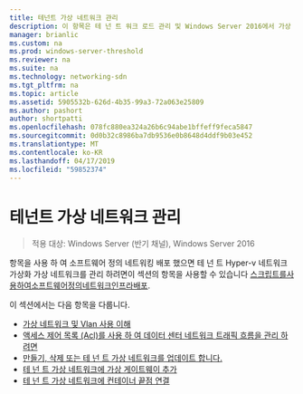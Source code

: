 ```yaml
---
title: 테넌트 가상 네트워크 관리
description: 이 항목은 테 넌 트 워크 로드 관리 및 Windows Server 2016에서 가상 네트워크에는 방법은 소프트웨어 정의 네트워킹 가이드의 일부입니다.
manager: brianlic
ms.custom: na
ms.prod: windows-server-threshold
ms.reviewer: na
ms.suite: na
ms.technology: networking-sdn
ms.tgt_pltfrm: na
ms.topic: article
ms.assetid: 5905532b-626d-4b35-99a3-72a063e25809
ms.author: pashort
author: shortpatti
ms.openlocfilehash: 078fc880ea324a26b6c94abe1bffeff9feca5847
ms.sourcegitcommit: 0d0b32c8986ba7db9536e0b8648d4ddf9b03e452
ms.translationtype: MT
ms.contentlocale: ko-KR
ms.lasthandoff: 04/17/2019
ms.locfileid: "59852374"
---
```

# <a name="manage-tenant-virtual-networks"></a>테넌트 가상 네트워크 관리

>적용 대상: Windows Server (반기 채널), Windows Server 2016

항목을 사용 하 여 소프트웨어 정의 네트워킹 배포 했으면 테 넌 트 Hyper-v 네트워크 가상화 가상 네트워크를 관리 하려면이 섹션의 항목을 사용할 수 있습니다 [스크립트를사용하여소프트웨어정의네트워크인프라배포](../../sdn/deploy/Deploy-a-Software-Defined-Network-infrastructure-using-scripts.md).  
  
이 섹션에서는 다음 항목을 다룹니다.  
  
- [가상 네트워크 및 Vlan 사용 이해](Understanding-Usage-of-Virtual-Networks-and-VLANs.md)  
- [액세스 제어 목록 (Acl)를 사용 하 여 데이터 센터 네트워크 트래픽 흐름을 관리 하려면](use-acls-for-traffic-flow.md)  
- [만들기, 삭제 또는 테 넌 트 가상 네트워크를 업데이트 합니다.](Create,-Delete,-or-Update-Tenant-Virtual-Networks.md)  
- [테 넌 트 가상 네트워크에 가상 게이트웨이 추가](Add-a-Virtual-Gateway-to-a-Tenant-Virtual-Network.md)
- [테 넌 트 가상 네트워크에 컨테이너 끝점 연결](Connect-container-endpoints-to-a-Tenant-Virtual-Network.md)


